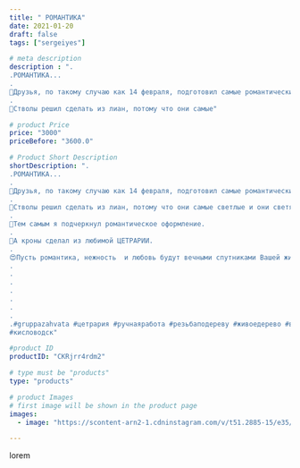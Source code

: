 ```yaml
---
title: " РОМАНТИКА"
date: 2021-01-20
draft: false
tags: ["sergeiyes"]

# meta description
description : ".
.РОМАНТИКА...
.
💐Друзья, по такому случаю как 14 февраля, подготовил самые романтические ЖИВЫЕ ДЕРЕВЬЯ. 
.
🌷Стволы решил сделать из лиан, потому что они самые"

# product Price
price: "3000"
priceBefore: "3600.0"

# Product Short Description
shortDescription: ".
.РОМАНТИКА...
.
💐Друзья, по такому случаю как 14 февраля, подготовил самые романтические ЖИВЫЕ ДЕРЕВЬЯ. 
.
🌷Стволы решил сделать из лиан, потому что они самые светлые и они светятся чистатой и свежестью.
.
🌹Тем самым я подчеркнул романтическое оформление.
.
🥀А кроны сделал из любимой ЦЕТРАРИИ.
.
😍Пусть романтика, нежность  и любовь будут вечными спутниками Вашей жизни.
.
.
.
.
.
.
.
.#gruppazahvata #цетрария #ручнаяработа #резьбаподереву #живоедерево #вестивсети #исландскиймох #пятигорск #КРЫМ #Севастополь #sergeystar #железноводск #ставрополь #антисептик #подарок #cetrariya #grad_masterov #друзья #сувенир #природныйантибиотик #купитьцетрарию #zotzon #лучшийподарок #необыкновнныйподарок 
#кисловодск"

#product ID
productID: "CKRjrr4rdm2"

# type must be "products"
type: "products"

# product Images
# first image will be shown in the product page
images:
  - image: "https://scontent-arn2-1.cdninstagram.com/v/t51.2885-15/e35/s1080x1080/140070370_815764222615084_5090569860317036270_n.jpg?tp=1&_nc_ht=scontent-arn2-1.cdninstagram.com&_nc_cat=104&_nc_ohc=2hyqhOK4of0AX8EAjTx&ccb=7-4&oh=7ae97db0129efd5e0615dae50df3d352&oe=6084F55E&_nc_sid=86f79a&ig_cache_key=MjQ5MDkyOTAwMjU5OTc5OTIyMg%3D%3D.2-ccb7-4"

---
```

lorem
